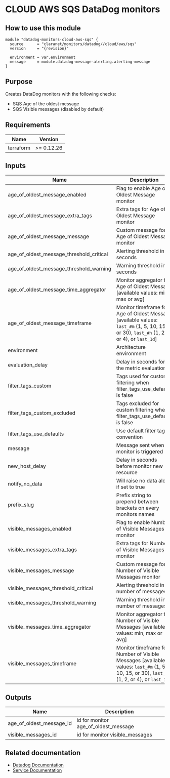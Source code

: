 # CLOUD AWS SQS DataDog monitors

## How to use this module

```hcl
module "datadog-monitors-cloud-aws-sqs" {
  source      = "claranet/monitors/datadog//cloud/aws/sqs"
  version     = "{revision}"

  environment = var.environment
  message     = module.datadog-message-alerting.alerting-message
}

```

## Purpose

Creates DataDog monitors with the following checks:

- SQS Age of the oldest message
- SQS Visible messages (disabled by default)

## Requirements

| Name | Version |
|------|---------|
| terraform | >= 0.12.26 |

## Inputs

| Name | Description | Type | Default | Required |
|------|-------------|------|---------|:--------:|
| age\_of\_oldest\_message\_enabled | Flag to enable Age of Oldest Message monitor | `string` | `"true"` | no |
| age\_of\_oldest\_message\_extra\_tags | Extra tags for Age of Oldest Message monitor | `list(string)` | `[]` | no |
| age\_of\_oldest\_message\_message | Custom message for Age of Oldest Message monitor | `string` | `""` | no |
| age\_of\_oldest\_message\_threshold\_critical | Alerting threshold in seconds | `number` | `600` | no |
| age\_of\_oldest\_message\_threshold\_warning | Warning threshold in seconds | `number` | `300` | no |
| age\_of\_oldest\_message\_time\_aggregator | Monitor aggregator for Age of Oldest Message [available values: min, max or avg] | `string` | `"min"` | no |
| age\_of\_oldest\_message\_timeframe | Monitor timeframe for Age of Oldest Message [available values: `last_#m` (1, 5, 10, 15, or 30), `last_#h` (1, 2, or 4), or `last_1d`] | `string` | `"last_30m"` | no |
| environment | Architecture environment | `string` | n/a | yes |
| evaluation\_delay | Delay in seconds for the metric evaluation | `number` | `900` | no |
| filter\_tags\_custom | Tags used for custom filtering when filter\_tags\_use\_defaults is false | `string` | `"*"` | no |
| filter\_tags\_custom\_excluded | Tags excluded for custom filtering when filter\_tags\_use\_defaults is false | `string` | `""` | no |
| filter\_tags\_use\_defaults | Use default filter tags convention | `string` | `"true"` | no |
| message | Message sent when a monitor is triggered | `any` | n/a | yes |
| new\_host\_delay | Delay in seconds before monitor new resource | `number` | `300` | no |
| notify\_no\_data | Will raise no data alert if set to true | `bool` | `true` | no |
| prefix\_slug | Prefix string to prepend between brackets on every monitors names | `string` | `""` | no |
| visible\_messages\_enabled | Flag to enable Number of Visible Messages monitor | `string` | `"false"` | no |
| visible\_messages\_extra\_tags | Extra tags for Number of Visible Messages monitor | `list(string)` | `[]` | no |
| visible\_messages\_message | Custom message for Number of Visible Messages monitor | `string` | `""` | no |
| visible\_messages\_threshold\_critical | Alerting threshold in number of messages | `number` | `2` | no |
| visible\_messages\_threshold\_warning | Warning threshold in number of messages | `number` | `1` | no |
| visible\_messages\_time\_aggregator | Monitor aggregator for Number of Visible Messages [available values: min, max or avg] | `string` | `"min"` | no |
| visible\_messages\_timeframe | Monitor timeframe for Number of Visible Messages [available values: `last_#m` (1, 5, 10, 15, or 30), `last_#h` (1, 2, or 4), or `last_1d`] | `string` | `"last_30m"` | no |

## Outputs

| Name | Description |
|------|-------------|
| age\_of\_oldest\_message\_id | id for monitor age\_of\_oldest\_message |
| visible\_messages\_id | id for monitor visible\_messages |

## Related documentation
* [Datadog Documentation](https://docs.datadoghq.com/integrations/amazon_sqs/)
* [Service Documentation](https://docs.aws.amazon.com/sqs/index.html)
